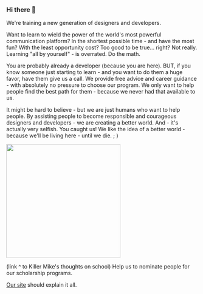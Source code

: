 ### Hi there 👋

We're training a new generation of designers and developers.

Want to learn to wield the power of the world's most powerful communication platform? In the shortest possible time - and have the most fun? With the least opportunity cost? Too good to be true... right? Not really. Learning "all by yourself" - is overrated. Do the math.

You are probably already a developer (because you are here). BUT, if you know someone just starting to learn - and you want to do them a huge favor, have them give us a call. We provide free advice and career guidance - with absolutely no pressure to choose our program. We only want to help people find the best path for them - because we never had that available to us.

It might be hard to believe - but we are just humans who want to help people. By assisting people to become responsible and courageous designers and developers - we are creating a better world. And - it's actually very selfish. You caught us! We like the idea of a better world - because we'll be living here - until we die. ; )

[<img src='https://imgur.com/FepCy7V.png' width='300'>](https://www.youtube.com/watch?v=gq0QwnF0iFY "Killer Mike on school")

(link ^ to Killer Mike's thoughts on school) Help us to nominate people for our scholarship programs.

[Our site](https://perpetual.education) should explain it all.



<!--
**perpetual-education/perpetual-education** is a ✨ _special_ ✨ repository because its `README.md` (this file) appears on your GitHub profile.

Here are some ideas to get you started:

- 🔭 I’m currently working on ...
- 🌱 I’m currently learning ...
- 👯 I’m looking to collaborate on ...
- 🤔 I’m looking for help with ...
- 💬 Ask me about ...
- 📫 How to reach me: ...
- 😄 Pronouns: ...
- ⚡ Fun fact: ...
-->
